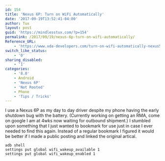 ```yaml
---
id: 154
title: 'Nexus 6P: Turn on WiFi Automatically'
date: '2017-09-19T13:52:41-04:00'
author: Tux
layout: post
guid: 'https://mindlesstux.com/?p=154'
permalink: /2017/09/19/nexus-6p-turn-on-wifi-automatically/
Reference_URL:
    - 'https://www.xda-developers.com/turn-on-wifi-automatically-nexus5x-nexus6p/'
switch_like_status:
    - '0'
sharing_disabled:
    - '1'
categories:
    - '8.0'
    - Android
    - 'Nexus 6P'
    - 'Not Rooted'
    - Phone
    - 'Tips / Tricks'
---
```


I use a Nexus 6P as my day to day driver despite my phone having the early shutdown bug with the battery. (Currently working on getting an RMA, come on google I am at 4wks now waiting for outbound shipment.) I stumbled upon something that I just wanted to bookmark for use just in case I ever needed to find this again. Instead of a regular bookmark I figured it would be better if I made a public posting and linked the original artical.

```
adb shell
settings put global wifi_wakeup_available 1
settings put global wifi_wakeup_enabled 1
```